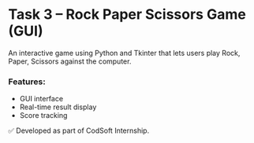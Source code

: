 # Task 3 – Rock Paper Scissors Game (GUI)

An interactive game using Python and Tkinter that lets users play Rock, Paper, Scissors against the computer.

### Features:
- GUI interface
- Real-time result display
- Score tracking

✅ Developed as part of CodSoft Internship.
